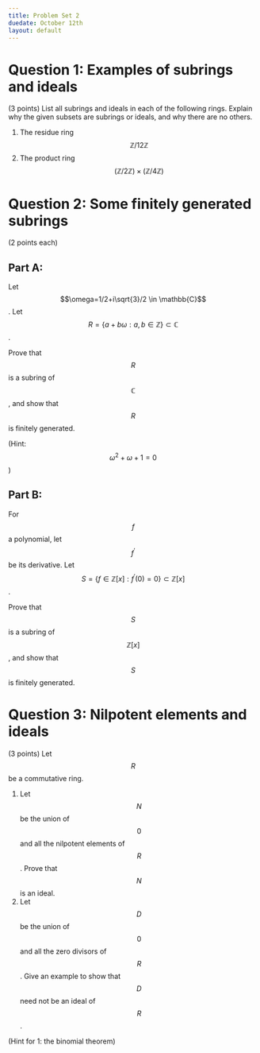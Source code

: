 ```yaml
---
title: Problem Set 2
duedate: October 12th
layout: default
---
```


Question 1: Examples of subrings and ideals
===
(3 points) 
List all subrings and ideals in each of the following rings.  Explain why the given subsets are subrings or ideals, and why there are no others.

1. The residue ring $$\mathbb{Z}/12\mathbb{Z}$$
2. The product ring$$(\mathbb{Z}/2\mathbb{Z})\times(\mathbb{Z}/4\mathbb{Z})$$

Question 2: Some finitely generated subrings
=====
(2 points each)

Part A:
------
Let $$\omega=1/2+i\sqrt{3}/2  \in \mathbb{C}$$.  Let $$R=\{a+b\omega : a, b\in\mathbb{Z}\}\subset \mathbb{C}$$.  

Prove that $$R$$ is a subring of $$\mathbb{C}$$, and show that $$R$$ is finitely generated.

(Hint: $$\omega^2+\omega+1=0$$)

Part B:
------
For $$f$$ a polynomial, let $$f^\prime$$ be its derivative.  Let $$S=\{ f\in \mathbb{Z}[x] : f^\prime(0)=0\}\subset \mathbb{Z}[x]$$.

Prove that $$S$$ is a subring of $$\mathbb{Z}[x]$$, and show that $$S$$ is finitely generated.



Question 3: Nilpotent elements and ideals
====
(3 points) Let $$R$$ be a commutative ring.

1. Let $$N$$ be the union of $$0$$ and all the nilpotent elements of $$R$$.  Prove that $$N$$ is an ideal.
2. Let $$D$$ be the union of $$0$$ and all the zero divisors of $$R$$.  Give an example to show that $$D$$ need not be an ideal of $$R$$.

(Hint for 1: the binomial theorem)